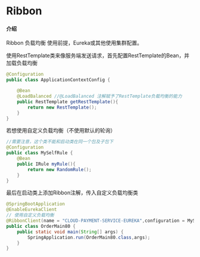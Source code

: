 # Ribbon

#### 介绍

Ribbon 负载均衡 使用前提，Eureka或其他使用集群配置。

使用RestTemplate类来像服务端发送请求，首先配置RestTemplate的Bean，并加载负载均衡

```java
@Configuration
public class ApplicationContextConfig {

    @Bean
    @LoadBalanced //@LoadBalanced 注解赋予了RestTemplate负载均衡的能力
    public RestTemplate getRestTemplate(){
        return new RestTemplate();
    }
}
```

若想使用自定义负载均衡（不使用默认的轮询）

```java
//需要注意，这个类不能和启动类在同一个包及子包下
@Configuration
public class MySelfRule {
    @Bean
    public IRule myRule(){
        return new RandomRule();
    }
}
```

最后在启动类上添加Ribbon注解，传入自定义负载均衡类

```java
@SpringBootApplication
@EnableEurekaClient
// 使用自定义负载均衡
@RibbonClient(name = "CLOUD-PAYMENT-SERVICE-EUREKA",configuration = MySelfRule.class)
public class OrderMain80 {
    public static void main(String[] args) {
        SpringApplication.run(OrderMain80.class,args);
    }
}
```

